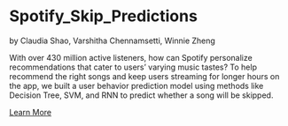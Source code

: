 # Spotify_Skip_Predictions
by Claudia Shao, Varshitha Chennamsetti, Winnie Zheng

With over 430 million active listeners, how can Spotify personalize recommendations that cater to users’ varying music tastes? 
To help recommend the right songs and keep users streaming for longer hours on the app, we built a user behavior prediction model using methods like Decision Tree, SVM, and RNN to predict whether a song will be skipped. 

[Learn More](https://docs.google.com/presentation/d/1A7CcQw_yidloO0A-sTEbFmNVABcjSjFxXuy2yLJvssU/edit?usp=sharing)
